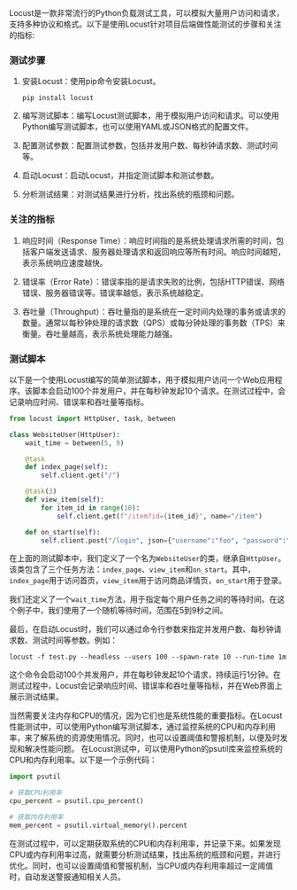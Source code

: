 Locust是一款非常流行的Python负载测试工具，可以模拟大量用户访问和请求，支持多种协议和格式。以下是使用Locust针对项目后端做性能测试的步骤和关注的指标:

### 测试步骤

1. 安装Locust：使用pip命令安装Locust。

   ```
   pip install locust
   ```

2. 编写测试脚本：编写Locust测试脚本，用于模拟用户访问和请求。可以使用Python编写测试脚本，也可以使用YAML或JSON格式的配置文件。

3. 配置测试参数：配置测试参数，包括并发用户数、每秒钟请求数、测试时间等。

4. 启动Locust：启动Locust，并指定测试脚本和测试参数。

5. 分析测试结果：对测试结果进行分析，找出系统的瓶颈和问题。

### 关注的指标

1. 响应时间（Response Time）：响应时间指的是系统处理请求所需的时间，包括客户端发送请求、服务器处理请求和返回响应等所有时间。响应时间越短，表示系统响应速度越快。

2. 错误率（Error Rate）：错误率指的是请求失败的比例，包括HTTP错误、网络错误、服务器错误等。错误率越低，表示系统越稳定。

3. 吞吐量（Throughput）：吞吐量指的是系统在一定时间内处理的事务或请求的数量。通常以每秒钟处理的请求数（QPS）或每分钟处理的事务数（TPS）来衡量。吞吐量越高，表示系统处理能力越强。

### 测试脚本

以下是一个使用Locust编写的简单测试脚本，用于模拟用户访问一个Web应用程序。该脚本会启动100个并发用户，并在每秒钟发起10个请求。在测试过程中，会记录响应时间、错误率和吞吐量等指标。

```python
from locust import HttpUser, task, between

class WebsiteUser(HttpUser):
    wait_time = between(5, 9)

    @task
    def index_page(self):
        self.client.get("/")

    @task(3)
    def view_item(self):
        for item_id in range(10):
            self.client.get(f"/item?id={item_id}", name="/item")

    def on_start(self):
        self.client.post("/login", json={"username":"foo", "password":"bar"})

```

在上面的测试脚本中，我们定义了一个名为`WebsiteUser`的类，继承自`HttpUser`。该类包含了三个任务方法：`index_page`、`view_item`和`on_start`。其中，`index_page`用于访问首页，`view_item`用于访问商品详情页，`on_start`用于登录。

我们还定义了一个`wait_time`方法，用于指定每个用户任务之间的等待时间。在这个例子中，我们使用了一个随机等待时间，范围在5到9秒之间。

最后，在启动Locust时，我们可以通过命令行参数来指定并发用户数、每秒钟请求数、测试时间等参数。例如：

```
locust -f test.py --headless --users 100 --spawn-rate 10 --run-time 1m
```

这个命令会启动100个并发用户，并在每秒钟发起10个请求，持续运行1分钟。在测试过程中，Locust会记录响应时间、错误率和吞吐量等指标，并在Web界面上展示测试结果。



当然需要关注内存和CPU的情况，因为它们也是系统性能的重要指标。在Locust性能测试中，可以使用Python编写测试脚本，通过监控系统的CPU和内存利用率，来了解系统的资源使用情况。同时，也可以设置阈值和警报机制，以便及时发现和解决性能问题。
在Locust测试中，可以使用Python的psutil库来监控系统的CPU和内存利用率。以下是一个示例代码：

```python
import psutil

# 获取CPU利用率
cpu_percent = psutil.cpu_percent()

# 获取内存利用率
mem_percent = psutil.virtual_memory().percent
```

在测试过程中，可以定期获取系统的CPU和内存利用率，并记录下来。如果发现CPU或内存利用率过高，就需要分析测试结果，找出系统的瓶颈和问题，并进行优化。同时，也可以设置阈值和警报机制，当CPU或内存利用率超过一定阈值时，自动发送警报通知相关人员。